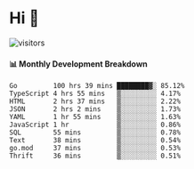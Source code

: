 # Hi 👋
 
![visitors](https://visitor-badge.glitch.me/badge?page_id=sorcererxw.sorcererx)

#### 📊 Monthly Development Breakdown

<!--START_SECTION:waka-->
```text
Go         100 hrs 39 mins ████████▓░ 85.12%
TypeScript 4 hrs 55 mins   ▒░░░░░░░░░ 4.17%
HTML       2 hrs 37 mins   ▒░░░░░░░░░ 2.22%
JSON       2 hrs 2 mins    ▒░░░░░░░░░ 1.73%
YAML       1 hr 55 mins    ▒░░░░░░░░░ 1.63%
JavaScript 1 hr            ▒░░░░░░░░░ 0.86%
SQL        55 mins         ▒░░░░░░░░░ 0.78%
Text       38 mins         ▒░░░░░░░░░ 0.54%
go.mod     37 mins         ▒░░░░░░░░░ 0.53%
Thrift     36 mins         ▒░░░░░░░░░ 0.51%
```
<!--END_SECTION:waka-->
